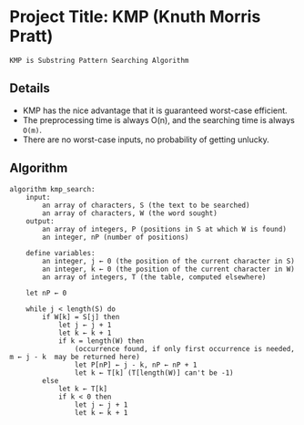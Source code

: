 
# Project Title: KMP (Knuth Morris Pratt)

`KMP is Substring Pattern Searching Algorithm`

## Details 


* KMP has the nice advantage that it is guaranteed worst-case efficient.
* The preprocessing time is always O(n), and the searching time is always `O(m)`.
* There are no worst-case inputs, no probability of getting unlucky.


## Algorithm

```
algorithm kmp_search: 
    input:
        an array of characters, S (the text to be searched)
        an array of characters, W (the word sought)
    output:
        an array of integers, P (positions in S at which W is found)
        an integer, nP (number of positions)

    define variables:
        an integer, j ← 0 (the position of the current character in S)
        an integer, k ← 0 (the position of the current character in W)
        an array of integers, T (the table, computed elsewhere)

    let nP ← 0

    while j < length(S) do
        if W[k] = S[j] then
            let j ← j + 1
            let k ← k + 1
            if k = length(W) then
                (occurrence found, if only first occurrence is needed, m ← j - k  may be returned here)
                let P[nP] ← j - k, nP ← nP + 1
                let k ← T[k] (T[length(W)] can't be -1)
        else
            let k ← T[k]
            if k < 0 then
                let j ← j + 1
                let k ← k + 1 
```
